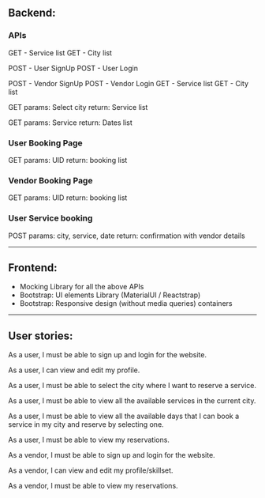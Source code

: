 ## Backend:

### APIs 

GET - Service list
GET - City list

POST - User SignUp
POST - User Login

POST - Vendor SignUp
POST - Vendor Login
GET - Service list
GET - City list

GET 
params: Select city
return: Service list

GET 
params: Service
return: Dates list

### User Booking Page

GET
params: UID
return: booking list

### Vendor Booking Page

GET
params: UID
return: booking list

### User Service booking

POST
params: city, service, date
return: confirmation with vendor details

---

## Frontend:

- Mocking Library for all the above APIs
- Bootstrap: UI elements Library (MaterialUI / Reactstrap)
- Bootstrap: Responsive design (without media queries) containers

---

## User stories:

As a user, I must be able to sign up and login for the website.

As a user, I can view and edit my profile.

As a user, I must be able to select the city where I want to reserve a service.

As a user, I must be able to view all the available services in the current city.

As a user, I must be able to view all the available days that I can book a service in my city and reserve by selecting one.

As a user, I must be able to view my reservations.

As a vendor, I must be able to sign up and login for the website.

As a vendor, I can view and edit my profile/skillset.

As a vendor, I must be able to view my reservations.
